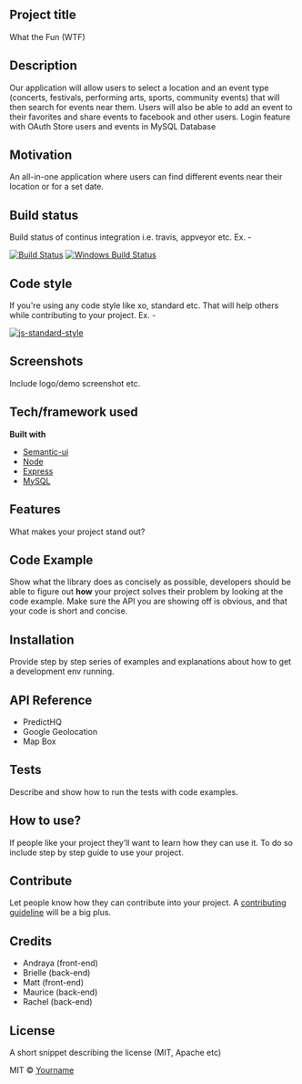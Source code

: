 ## Project title
What the Fun (WTF)

## Description 
Our application will allow users to select a location and an event type (concerts, festivals, performing arts, sports, community events) that will then search for events near them. Users will also be able to add an event to their favorites and share events to facebook and other users.
Login feature with OAuth
Store users and events in MySQL Database

## Motivation
An all-in-one application where users can find different events near their location or for a set date.

## Build status
Build status of continus integration i.e. travis, appveyor etc. Ex. - 

[![Build Status](https://travis-ci.org/akashnimare/foco.svg?branch=master)](https://travis-ci.org/akashnimare/foco)
[![Windows Build Status](https://ci.appveyor.com/api/projects/status/github/akashnimare/foco?branch=master&svg=true)](https://ci.appveyor.com/project/akashnimare/foco/branch/master)

## Code style
If you're using any code style like xo, standard etc. That will help others while contributing to your project. Ex. -

[![js-standard-style](https://img.shields.io/badge/code%20style-standard-brightgreen.svg?style=flat)](https://github.com/feross/standard)
 
## Screenshots
Include logo/demo screenshot etc.

## Tech/framework used
<b>Built with</b>
- [Semantic-ui](https://semantic-ui.io)
- [Node](https://nodejs.org/en/)
- [Express](https://expressjs.com/)
- [MySQL](https://www.mysql.com/)


## Features
What makes your project stand out?

## Code Example
Show what the library does as concisely as possible, developers should be able to figure out **how** your project solves their problem by looking at the code example. Make sure the API you are showing off is obvious, and that your code is short and concise.

## Installation
Provide step by step series of examples and explanations about how to get a development env running.

## API Reference
- PredictHQ
- Google Geolocation
- Map Box

## Tests
Describe and show how to run the tests with code examples.

## How to use?
If people like your project they’ll want to learn how they can use it. To do so include step by step guide to use your project.

## Contribute
Let people know how they can contribute into your project. A [contributing guideline](https://github.com/zulip/zulip-electron/blob/master/CONTRIBUTING.md) will be a big plus.

## Credits
- Andraya (front-end)
- Brielle (back-end)
- Matt (front-end)
- Maurice (back-end)
- Rachel (back-end)

## License
A short snippet describing the license (MIT, Apache etc)

MIT © [Yourname]()
